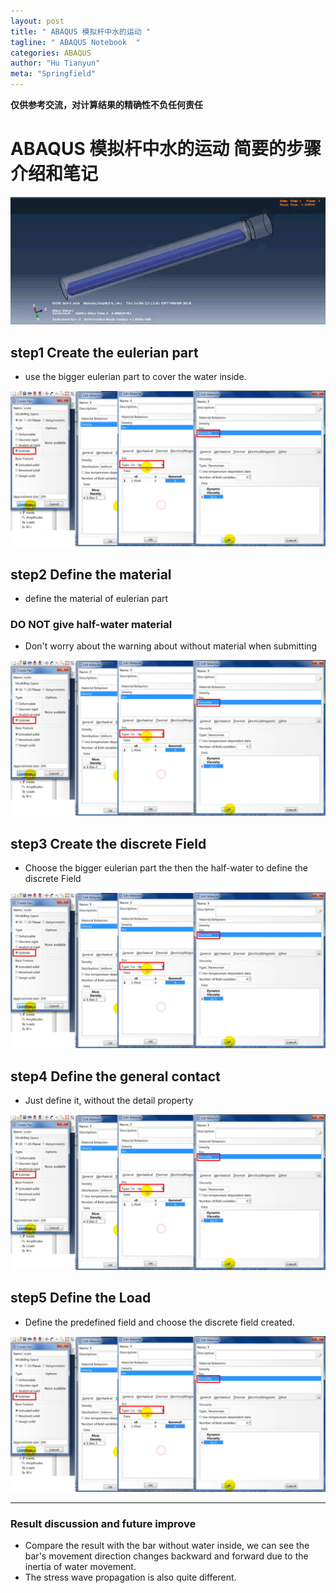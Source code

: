 ```yaml
---
layout: post
title: " ABAQUS 模拟杆中水的运动 "
tagline: " ABAQUS Notebook  "
categories: ABAQUS
author: "Hu Tianyun"
meta: "Springfield"
---
```

**仅供参考交流，对计算结果的精确性不负任何责任**

# ABAQUS 模拟杆中水的运动  简要的步骤介绍和笔记

![half water imapct](/post_img/half-water-imapct/half-water-imapct.gif  "half water imapct")

## step1 Create the eulerian part   
 * use the bigger eulerian part to cover the water inside.
 
<img src="/post_img/half-water-imapct/f4.png" data-canonical-src="/post_img/half-water-imapct/f4.png" />

## step2 Define the material 
 * define the material of eulerian part

### DO NOT give half-water material
 * Don't worry about the warning about without material when submitting
 
<img src="/post_img/half-water-imapct/f4.png" data-canonical-src="/post_img/half-water-imapct/f1.png" />

## step3 Create the discrete Field
 * Choose the bigger eulerian part the then the half-water to define the discrete Field

<img src="/post_img/half-water-imapct/f4.png" data-canonical-src="/post_img/half-water-imapct/f2.png" />

## step4 Define the general contact
 * Just define it, without the detail property

<img src="/post_img/half-water-imapct/f4.png" data-canonical-src="/post_img/half-water-imapct/f5.png" />

## step5 Define the Load
 * Define the predefined field and choose the discrete field created.

<img src="/post_img/half-water-imapct/f4.png" data-canonical-src="/post_img/half-water-imapct/f3.png" />

*******************************************************
### Result discussion and future improve 
 * Compare the result with the bar without water inside, we can see the bar's movement direction changes backward and forward due to the inertia of water movement.
 * The stress wave propagation is also quite different.
